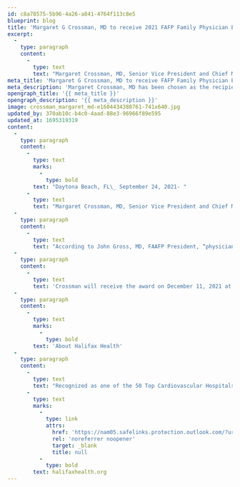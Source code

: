 ```yaml
---
id: c8a78575-5b96-4a26-a841-4764f113c8e5
blueprint: blog
title: 'Margaret G Crossman, MD to receive 2021 FAFP Family Physician Executive Award'
excerpt:
  -
    type: paragraph
    content:
      -
        type: text
        text: "Margaret Crossman, MD, Senior Vice President and Chief Medical Officer of Halifax Health and UF Health Medical Center of Deltona has been chosen as the recipient of the Florida Academy of Family Physicians Family Physician Executive Award.\_"
meta_title: 'Margaret G Crossman, MD to receive FAFP Family Physician Executive Award'
meta_description: 'Margaret Crossman, MD has been chosen as the recipient of the Florida Academy of Family Physicians Family Physician Executive Award.'
opengraph_title: '{{ meta_title }}'
opengraph_description: '{{ meta_description }}'
image: crossman_margaret_md-e1604434388761-741x640.jpg
updated_by: 370ab10c-b4c0-4aad-88e3-96966f89e595
updated_at: 1695319319
content:
  -
    type: paragraph
    content:
      -
        type: text
        marks:
          -
            type: bold
        text: "Daytona Beach, FL\_ September 24, 2021- "
      -
        type: text
        text: "Margaret Crossman, MD, Senior Vice President and Chief Medical Officer of Halifax Health and UF Health Medical Center of Deltona has been chosen as the recipient of the Florida Academy of Family Physicians Family Physician Executive Award.\_ This prestigious award was created to recognize an outstanding family physician for their dedication to excellence in the provision of high-quality health care, and demonstrated that family physicians can have an impact on improving the overall health of the nation."
  -
    type: paragraph
    content:
      -
        type: text
        text: "According to John Gross, MD, FAAFP President, “physicians receiving this award represent the most outstanding family medicine physicians in Florida. Their contributions have proven to be the finest and brightest among a large group of highly qualified applicants.\_ Jeff Feasel, President and Chief Executive Officer at Halifax Health commented on the award.\_ “Dr. Crossman is a product of our Family Medicine Residency Program, spent time in family practice, has championed many projects for Halifax Health and now as our Chief Medical Officer we are relying on her leadership to see us through this most unique time in healthcare.\_ She has shown great leadership and has the utmost respect from our entire staff.\_ This is a well- deserved honor.”"
  -
    type: paragraph
    content:
      -
        type: text
        text: 'Crossman will receive the award on December 11, 2021 at a ceremony on Amelia Island.'
  -
    type: paragraph
    content:
      -
        type: text
        marks:
          -
            type: bold
        text: 'About Halifax Health'
  -
    type: paragraph
    content:
      -
        type: text
        text: "Recognized as one of the 50 Top Cardiovascular Hospitals™ in the United States by IBM Watson Health™, Halifax Health serves Volusia and Flagler counties, providing a continuum of health care services through a network of organizations including a tertiary hospital, two community hospitals, an urgent care, psychiatric services, a cancer treatment center with five outreach locations, the area’s largest hospice, a center for inpatient rehabilitation, outpatient rehabilitation clinics, primary care walk-in clinics, a clinic specializing in women’s health, a pediatric care community clinic, three children’s medical practices, a home health care agency and an exclusive provider organization.\_Halifax Health offers the area’s only Level II Trauma Center, Thrombectomy Capable Stroke Center, Center for Transplant Services, Pediatric Intensive Care Unit, Pediatric Emergency Department, Child and Adolescent Behavioral Services, complete Neurosurgical Services, OB Emergency Department and Level III Neonatal Intensive Care Unit that cares for babies born earlier than 28 weeks.\_For more information, visit\_"
      -
        type: text
        marks:
          -
            type: link
            attrs:
              href: 'https://nam05.safelinks.protection.outlook.com/?url=https%3A%2F%2Furldefense.com%2Fv3%2F__http%3A%2Fhalifaxhealth.org%2F__%3B!aaPAlifS5grJ!T27h5xwRDxjFmhPbooWSeNXC_A7ADouxMrjctNgx5qUzHRW52zqAyPwzfIq1l0t3crUd%24&data=02%7C01%7CTaylor.McDonald%40publix.com%7Ca2db9e4b0cc84691c99108d8324db247%7C623cac68b5d045f191093122c3974cc9%7C0%7C0%7C637314656585826098&sdata=ih9ZVb1%2FXWcSnOo9BvxOoxijVoFtm2%2Bn9dM5Z4p46KU%3D&reserved=0'
              rel: 'noreferrer noopener'
              target: _blank
              title: null
          -
            type: bold
        text: halifaxhealth.org
---
```

